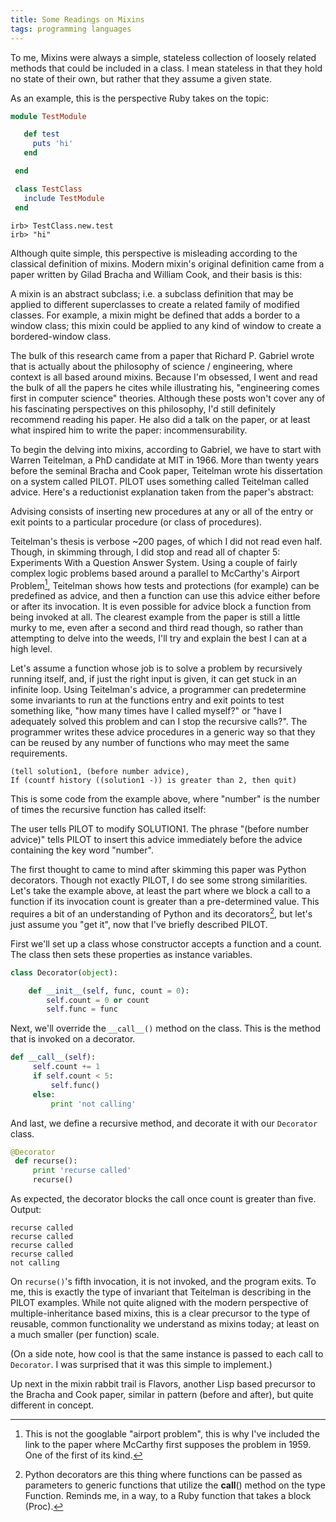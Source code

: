 ```yaml
---
title: Some Readings on Mixins
tags: programming languages
---
```


To me, Mixins were always a simple, stateless collection of loosely
related methods that could be included in a class. I mean stateless in
that they hold no state of their own, but rather that they assume a
given state.

As an example, this is the perspective Ruby takes on the topic:

```ruby
module TestModule

   def test
     puts 'hi'
   end

 end

 class TestClass
   include TestModule
 end
```

```
irb> TestClass.new.test
irb> "hi"
```

Although quite simple, this perspective is misleading according to the
classical definition of mixins. Modern mixin's original definition
came from a paper written by Gilad Bracha and William Cook, and their
basis is this:

A mixin is an abstract subclass; i.e. a subclass definition that may
be applied to different superclasses to create a related family of
modified classes. For example, a mixin might be defined that adds a
border to a window class; this mixin could be applied to any kind of
window to create a bordered-window class.

The bulk of this research came from a paper that Richard P. Gabriel
wrote that is actually about the philosophy of science / engineering,
where context is all based around mixins. Because I'm obsessed, I went
and read the bulk of all the papers he cites while illustrating his,
"engineering comes first in computer science" theories. Although these
posts won't cover any of his fascinating perspectives on this
philosophy, I'd still definitely recommend reading his paper. He also
did a talk on the paper, or at least what inspired him to write the
paper: incommensurability.

To begin the delving into mixins, according to Gabriel, we have to
start with Warren Teitelman, a PhD candidate at MIT in 1966. More than
twenty years before the seminal Bracha and Cook paper, Teitelman wrote
his dissertation on a system called PILOT. PILOT uses something called
Teitelman called advice. Here's a reductionist explanation taken from
the paper's abstract:

Advising consists of inserting new procedures at any or all of the
entry or exit points to a particular procedure (or class of
procedures).

Teitelman's thesis is verbose ~200 pages, of which I did not read even
half. Though, in skimming through, I did stop and read all of chapter
5: Experiments With a Question Answer System. Using a couple of fairly
complex logic problems based around a parallel to McCarthy's Airport
Problem[^airport], Teitelman shows how tests and protections (for example) can
be predefined as advice, and then a function can use this advice
either before or after its invocation. It is even possible for advice
block a function from being invoked at all. The clearest example from
the paper is still a little murky to me, even after a second and third
read though, so rather than attempting to delve into the weeds, I'll
try and explain the best I can at a high level.

[^airport]: This is not the googlable "airport problem", this is why
    I've included the link to the paper where McCarthy first supposes
    the problem in 1959. One of the first of its kind.

Let's assume a function whose job is to solve a problem by recursively
running itself, and, if just the right input is given, it can get
stuck in an infinite loop. Using Teitelman's advice, a programmer can
predetermine some invariants to run at the functions entry and exit
points to test something like, "how many times have I called myself?"
or "have I adequately solved this problem and can I stop the recursive
calls?". The programmer writes these advice procedures in a generic
way so that they can be reused by any number of functions who may meet
the same requirements.

```
(tell solution1, (before number advice),
If (countf history ((solution1 -)) is greater than 2, then quit)
```

This is some code from the example above, where "number" is the number
of times the recursive function has called itself:

The user tells PILOT to modify SOLUTION1. The phrase "(before number
advice)" tells PILOT to insert this advice immediately before the
advice containing the key word "number".

The first thought to came to mind after skimming this paper was Python
decorators. Though not exactly PILOT, I do see some strong
similarities. Let's take the example above, at least the part where we
block a call to a function if its invocation count is greater than a
pre-determined value. This requires a bit of an understanding of
Python and its decorators[^decorators], but let's just assume you "get it", now
that I've briefly described PILOT.

[^decorators]: Python decorators are this thing where functions can be
    passed as parameters to generic functions that utilize the
    __call__() method on the type Function. Reminds me, in a way, to a
    Ruby function that takes a block (Proc).

First we'll set up a class whose constructor accepts a function and a
count. The class then sets these properties as instance variables.

```python
class Decorator(object):

    def __init__(self, func, count = 0):
        self.count = 0 or count
        self.func = func
```

Next, we'll override the `__call__()` method on the class. This is the
method that is invoked on a decorator.

```python
def __call__(self):
     self.count += 1
     if self.count < 5:
         self.func()
     else:
         print 'not calling'
```

And last, we define a recursive method, and decorate it with our
`Decorator` class.

```python
@Decorator
 def recurse():
     print 'recurse called'
     recurse()
```

As expected, the decorator blocks the call once count is greater than
five. Output:

```
recurse called
recurse called
recurse called
recurse called
not calling
```
 
On `recurse()`'s fifth invocation, it is not invoked, and the program
exits. To me, this is exactly the type of invariant that Teitelman is
describing in the PILOT examples. While not quite aligned with the
modern perspective of multiple-inheritance based mixins, this is a
clear precursor to the type of reusable, common functionality we
understand as mixins today; at least on a much smaller (per function)
scale.

(On a side note, how cool is that the same instance is passed to each
call to `Decorator`. I was surprised that it was this simple to
implement.)

Up next in the mixin rabbit trail is Flavors, another Lisp based
precursor to the Bracha and Cook paper, similar in pattern (before and
after), but quite different in concept.
